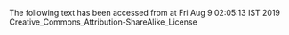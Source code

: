 The following text has been accessed from at Fri Aug 9 02:05:13 IST 2019
Creative_Commons_Attribution-ShareAlike_License
